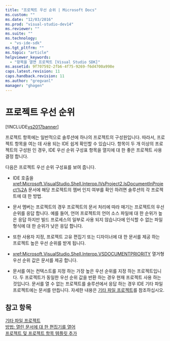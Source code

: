 ```yaml
---
title: "프로젝트 우선 순위 | Microsoft Docs"
ms.custom: ""
ms.date: "12/03/2016"
ms.prod: "visual-studio-dev14"
ms.reviewer: ""
ms.suite: ""
ms.technology: 
  - "vs-ide-sdk"
ms.tgt_pltfrm: ""
ms.topic: "article"
helpviewer_keywords: 
  - "항목을 열면 프로젝트 [Visual Studio SDK]"
ms.assetid: 9f707592-2fb6-4f75-9269-f6d4700a998e
caps.latest.revision: 11
caps.handback.revision: 11
ms.author: "gregvanl"
manager: "ghogen"
---
```

# 프로젝트 우선 순위
[!INCLUDE[vs2017banner](../../code-quality/includes/vs2017banner.md)]

프로젝트 항목에는 일반적으로 솔루션에 하나의 프로젝트의 구성원입니다.  따라서, 프로젝트 항목을 여는 데 사용 되는 IDE 쉽게 확인할 수 있습니다.  항목이 두 개 이상의 프로젝트의 구성원 인 경우, IDE 우선 순위 구성표 항목을 열지에 대 한 좋은 프로젝트 사용 결정 합니다.  
  
 다음은 프로젝트 우선 순위 구성표를 보여 줍니다.  
  
-   IDE 호출을 <xref:Microsoft.VisualStudio.Shell.Interop.IVsProject2.IsDocumentInProject%2A> 문서에 해당 프로젝트의 멤버 인지 여부를 확인 하려면 솔루션의 각 프로젝트에 대 한 방법.  
  
-   문서 멤버는 프로젝트의 경우 프로젝트의 문서 처리에 따라 매기는 프로젝트의 우선 순위를 응답 합니다.  예를 들어, 언어 프로젝트의 언어 소스 파일에 대 한 순위가 높은 응답 하지만 빌드 프로세스의 일부로 사용 되지 않습니다에 인식할 수 없는 파일 형식에 대 한 순위가 낮은 응답 합니다.  
  
-   또한 사용자 지정, 프로젝트 고유 편집기 또는 디자이너에 대 한 문서를 제공 하는 프로젝트 높은 우선 순위를 받게 됩니다.  
  
-   <xref:Microsoft.VisualStudio.Shell.Interop.VSDOCUMENTPRIORITY> 열거형 우선 순위 값은 문서를 제공 합니다.  
  
-   문서를 여는 컨텍스트를 지정 하는 가장 높은 우선 순위를 지정 하는 프로젝트입니다.  두 프로젝트가 동일한 우선 순위 값을 반환 하는 경우 현재 프로젝트 사용 하는 것입니다.  문서를 열 수 없는 프로젝트를 솔루션에서 응답 하는 경우 IDE 기타 파일 프로젝트에는 문서를 만듭니다.  자세한 내용은 [기타 파일 프로젝트](../../extensibility/internals/miscellaneous-files-project.md)를 참조하십시오.  
  
## 참고 항목  
 [기타 파일 프로젝트](../../extensibility/internals/miscellaneous-files-project.md)   
 [방법: 열린 문서에 대 한 편집기를 열어](../../extensibility/how-to-open-editors-for-open-documents.md)   
 [프로젝트 및 프로젝트 항목 템플릿 추가](../../extensibility/internals/adding-project-and-project-item-templates.md)
